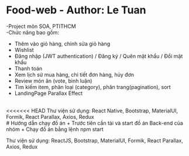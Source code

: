 # Food-web - Author: Le Tuan
-Project môn SOA, PTITHCM
<br/>
-Chức năng bao gồm:
+ Thêm vào giỏ hàng, chỉnh sửa giỏ hàng
+ Wishlist
+ Đăng nhập (JWT authentication) / Đăng ký / Quên mật khẩu / Đổi mật khẩu
+ Thanh toán
+ Xem lịch sử mua hàng, chi tiết đơn hàng, hủy đơn
+ Review món ăn (vote, bình luận)
+ Tìm kiếm item, phân loại (category), phân trang(pagination), sort
+ LandingPage Parallax Effect
<br/>
<<<<<<< HEAD
Thư viện sử dụng: React Native, Bootstrap, MaterialUI, Formik, React Parallax, Axios, Redux
<br/>
# Hướng dẫn chạy đồ án
+ Trước tiên cần tải và start đồ án Back-end của nhóm
+ Chạy đồ án bằng lệnh npm start

Thư viện sử dụng: ReactJS, Bootstrap, MaterialUI, Formik, React Parallax, Axios, Redux
